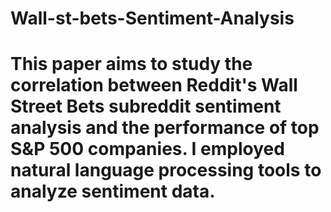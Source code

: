 # Wall-st-bets-Sentiment-Analysis
# This paper aims to study the correlation between Reddit's Wall Street Bets subreddit sentiment analysis and the performance of top S&P 500 companies. I employed natural language processing tools to analyze sentiment data.
